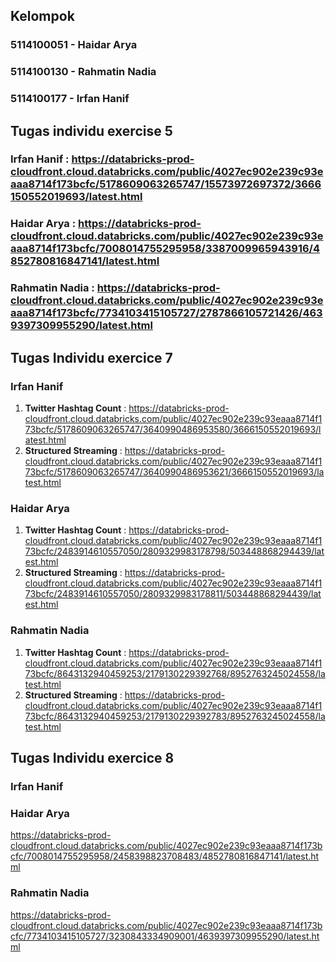 ## Kelompok
### 5114100051 - Haidar Arya
### 5114100130 - Rahmatin Nadia
### 5114100177 - Irfan Hanif

## Tugas individu exercise 5
### Irfan Hanif : https://databricks-prod-cloudfront.cloud.databricks.com/public/4027ec902e239c93eaaa8714f173bcfc/5178609063265747/15573972697372/3666150552019693/latest.html
### Haidar Arya : https://databricks-prod-cloudfront.cloud.databricks.com/public/4027ec902e239c93eaaa8714f173bcfc/7008014755295958/3387009965943916/4852780816847141/latest.html
### Rahmatin Nadia : https://databricks-prod-cloudfront.cloud.databricks.com/public/4027ec902e239c93eaaa8714f173bcfc/7734103415105727/2787866105721426/4639397309955290/latest.html

## Tugas Individu exercice 7
### Irfan Hanif
1. **Twitter Hashtag Count** : https://databricks-prod-cloudfront.cloud.databricks.com/public/4027ec902e239c93eaaa8714f173bcfc/5178609063265747/3640990486953580/3666150552019693/latest.html
2. **Structured Streaming** : https://databricks-prod-cloudfront.cloud.databricks.com/public/4027ec902e239c93eaaa8714f173bcfc/5178609063265747/3640990486953621/3666150552019693/latest.html
### Haidar Arya 
1. **Twitter Hashtag Count** : https://databricks-prod-cloudfront.cloud.databricks.com/public/4027ec902e239c93eaaa8714f173bcfc/2483914610557050/2809329983178798/503448868294439/latest.html 
2. **Structured Streaming** : https://databricks-prod-cloudfront.cloud.databricks.com/public/4027ec902e239c93eaaa8714f173bcfc/2483914610557050/2809329983178811/503448868294439/latest.html 
### Rahmatin Nadia
1. **Twitter Hashtag Count** : https://databricks-prod-cloudfront.cloud.databricks.com/public/4027ec902e239c93eaaa8714f173bcfc/8643132940459253/2179130229392768/8952763245024558/latest.html
2. **Structured Streaming** : https://databricks-prod-cloudfront.cloud.databricks.com/public/4027ec902e239c93eaaa8714f173bcfc/8643132940459253/2179130229392783/8952763245024558/latest.html

## Tugas Individu exercice 8
### Irfan Hanif

### Haidar Arya 
https://databricks-prod-cloudfront.cloud.databricks.com/public/4027ec902e239c93eaaa8714f173bcfc/7008014755295958/2458398823708483/4852780816847141/latest.html
### Rahmatin Nadia
https://databricks-prod-cloudfront.cloud.databricks.com/public/4027ec902e239c93eaaa8714f173bcfc/7734103415105727/3230843334909001/4639397309955290/latest.html
